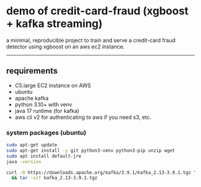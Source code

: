 # demo of credit-card-fraud (xgboost + kafka streaming)

a minimal, reproducible project to train and serve a credit-card fraud detector using xgboost on an aws ec2 instance.

---

## requirements
- C5.large EC2 instance on AWS
- ubuntu
- apache kafka
- python 3.10+ with venv
- java 17 runtime (for kafka)
- aws cli v2 for authenticating to aws if you need s3, etc.

### system packages (ubuntu)
```bash
sudo apt-get update
sudo apt-get install -y git python3-venv python3-pip unzip wget
sudo apt install default-jre
java -version

curl -O https://downloads.apache.org/kafka/3.9.1/kafka_2.13-3.9.1.tgz \
  && tar -xzf kafka_2.13-3.9.1.tgz

